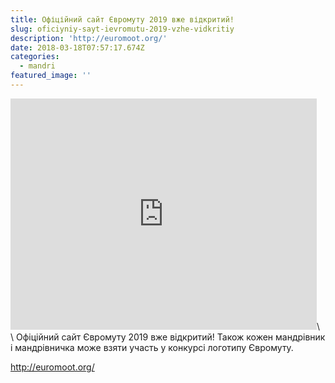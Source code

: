 ```yaml
---
title: Офіційний сайт Євромуту 2019 вже відкритий!
slug: oficiyniy-sayt-ievromutu-2019-vzhe-vidkritiy
description: 'http://euromoot.org/'
date: 2018-03-18T07:57:17.674Z
categories:
  - mandri
featured_image: ''
---
```

<iframe width="490" height="370" src="https://www.youtube.com/embed/iYtHiEy-OvY" frameborder="0" allowfullscreen="allowfullscreen" data-link="https://www.youtube.com/watch?v=iYtHiEy-OvY"></iframe>\
\
Офіційний сайт Євромуту 2019 вже відкритий! Також кожен мандрівник і мандрівничка може взяти участь у конкурсі логотипу Євромуту.

http://euromoot.org/

